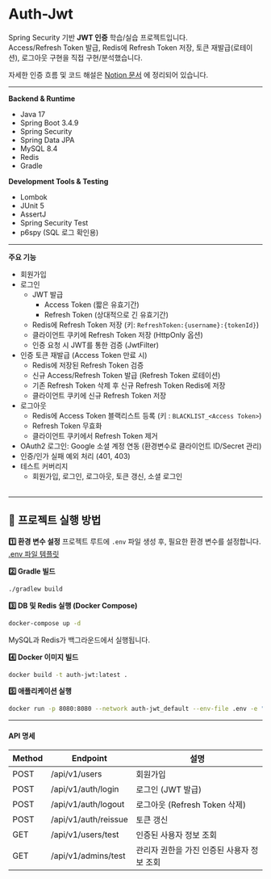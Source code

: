 # Auth-Jwt

Spring Security 기반 **JWT 인증** 학습/실습 프로젝트입니다.  
Access/Refresh Token 발급, Redis에 Refresh Token 저장, 토큰 재발급(로테이션), 로그아웃 구현을 직접 구현/분석했습니다.  

자세한 인증 흐름 및 코드 해설은 [Notion 문서](https://northern-mongoose-47b.notion.site/Auth-Jwt-25bd351413c0806e9a18e34bfd02c911) 에 정리되어 있습니다.

---

**Backend & Runtime**
- Java 17
- Spring Boot 3.4.9
- Spring Security
- Spring Data JPA
- MySQL 8.4
- Redis
- Gradle

**Development Tools & Testing**
- Lombok
- JUnit 5
- AssertJ
- Spring Security Test
- p6spy (SQL 로그 확인용)
---

**주요 기능**
- 회원가입
- 로그인
  - JWT 발급
    - Access Token (짧은 유효기간)
    - Refresh Token (상대적으로 긴 유효기간)
  - Redis에 Refresh Token 저장 (키: `RefreshToken:{username}:{tokenId}`)
  - 클라이언트 쿠키에 Refresh Token 저장 (HttpOnly 옵션)
  - 인증 요청 시 JWT를 통한 검증 (JwtFilter)
- 인증 토큰 재발급 (Access Token 만료 시)
  - Redis에 저장된 Refresh Token 검증
  - 신규 Access/Refresh Token 발급 (Refresh Token 로테이션)
  - 기존 Refresh Token 삭제 후 신규 Refresh Token Redis에 저장
  - 클라이언트 쿠키에 신규 Refresh Token 저장
- 로그아웃
  - Redis에 Access Token 블랙리스트 등록 (키 : `BLACKLIST_<Access Token>`)
  - Refresh Token 무효화
  - 클라이언트 쿠키에서 Refresh Token 제거 
- OAuth2 로그인: Google 소셜 계정 연동 (환경변수로 클라이언트 ID/Secret 관리)
- 인증/인가 실패 예외 처리 (401, 403)
- 테스트 커버리지
  - 회원가입, 로그인, 로그아웃, 토큰 갱신, 소셜 로그인<br><br>
---

## 🚀 프로젝트 실행 방법

**1️⃣ 환경 변수 설정**
프로젝트 루트에 `.env` 파일 생성 후, 필요한 환경 변수를 설정합니다.
[.env 파일 템플릿]()

**2️⃣ Gradle 빌드**
```bash
./gradlew build
```

**3️⃣ DB 및 Redis 실행 (Docker Compose)**
```bash
docker-compose up -d
```

MySQL과 Redis가 백그라운드에서 실행됩니다.

**4️⃣ Docker 이미지 빌드**
```bash
docker build -t auth-jwt:latest .
```

**5️⃣ 애플리케이션 실행**
```bash
docker run -p 8080:8080 --network auth-jwt_default --env-file .env -e "SPRING_PROFILES_ACTIVE=docker" --name auth-jwt-app auth-jwt:latest
```
<hr>

#### API 명세
| Method  | Endpoint                      | 설명                      |
| ---- | -------------------------- | ----------------------- |
| POST | /api/v1/users        | 회원가입                    |
| POST | /api/v1/auth/login         | 로그인 (JWT 발급)            |
| POST | /api/v1/auth/logout        | 로그아웃 (Refresh Token 삭제) |
| POST | /api/v1/auth/reissue | 토큰 갱신                   |
| GET  | /api/v1/users/test            | 인증된 사용자 정보 조회           |
| GET  | /api/v1/admins/test | 관리자 권한을 가진 인증된 사용자 정보 조회 |
